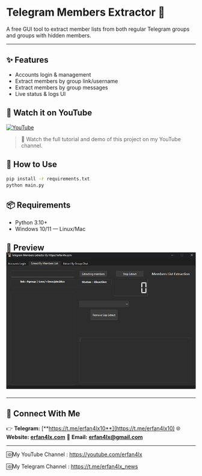 # Telegram Members Extractor 🧠
A free GUI tool to extract member lists from both regular Telegram groups and groups with hidden members.

---

## ✨ Features
- Accounts login & management
- Extract members by group link/username
- Extract members by group messages
- Live status & logs UI

## 🚀 Watch it on YouTube
[![YouTube](https://img.shields.io/badge/Watch%20on-YouTube-red?logo=youtube&logoColor=white)](https://www.youtube.com/watch?v=YOUR_VIDEO_ID)

> 🎥 Watch the full tutorial and demo of this project on my YouTube channel.


## 🚀 How to Use
```bash
pip install -r requirements.txt
python main.py
```

## 📦 Requirements
- Python 3.10+
- Windows 10/11 — Linux/Mac

## 📸 Preview ![App Screenshot](screenshot.png)

---

## 💬 **Connect With Me**

👉 **Telegram:** [**https://t.me/erfan4lx10**](https://t.me/erfan4lx10)
🌐 **Website:** [**erfan4lx.com**](https://erfan4lx.com) 
📧 **Email:** [**erfan4lx@gmail.com**](mailto:erfan4lx@gmail.com)

---

🆔My YouTube Channel : https://youtube.com/erfan4lx

🆔My Telegram Channel : https://t.me/erfan4lx_news
